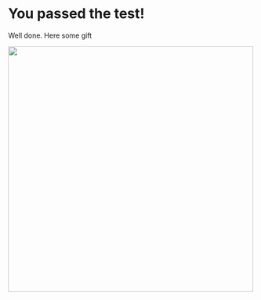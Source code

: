 # You passed the test!
Well done. Here some gift

<img align="center" height="500" width="500" src="https://static.wikia.nocookie.net/zelda_gamepedia_en/images/f/f5/BotW_Hestu%27s_Gift_Icon.png/revision/latest?cb=20181117133452">
